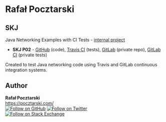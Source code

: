 Rafał Pocztarski
=
SKJ
-
Java Networking Examples with CI Tests -
[internal project](https://github.com/rsp/rsp-internal#readme)

* **SKJ P02** - [GitHub][github-p02-url] (code), [Travis CI][travis-p02-url] (tests), [GitLab][gitlab-p02-url] (private repo), [GitLab CI][gitlabci-p02-url] (private tests)

Created to test Java networking code using Travis and GitLab continuous integration systems.

Author
------
**Rafał Pocztarski**
<br/>
https://pocztarski.com/
<br/>
[![Follow on GitHub][github-follow-img]][github-follow-url]
[![Follow on Twitter][twitter-follow-img]][twitter-follow-url]
<br/>
[![Follow on Stack Exchange][stackexchange-img]][stackoverflow-url]

[skj-url]: https://github.com/rsp/rsp-skj
[github-url]: https://github.com/rsp/rsp-skj
[travis-img]: https://travis-ci.org/rsp/rsp-skj.svg?branch=master
[travis-url]: https://travis-ci.org/rsp/rsp-skj
[gitlabci-img]: https://gitlab.com/rsp/rsp-skj/badges/master/build.svg
[gitlabci-url]: https://gitlab.com/rsp/rsp-skj/builds
[github-follow-url]: https://github.com/rsp
[github-follow-img]: https://img.shields.io/github/followers/rsp.svg?style=social&label=Follow
[twitter-follow-url]: https://twitter.com/intent/follow?screen_name=pocztarski
[twitter-follow-img]: https://img.shields.io/twitter/follow/pocztarski.svg?style=social&label=Follow
[stackoverflow-url]: https://stackoverflow.com/users/613198/rsp
[stackexchange-url]: https://stackexchange.com/users/303952/rsp
[stackexchange-img]: https://stackexchange.com/users/flair/303952.png
[github-p02-url]: https://github.com/rsp/rsp-skj-p02
[gitlab-p02-url]: https://gitlab.com/rsp/rsp-skj-p02
[travis-p02-url]: https://travis-ci.org/rsp/rsp-skj-p02
[gitlabci-p02-url]: https://gitlab.com/rsp/rsp-skj-p02/builds
